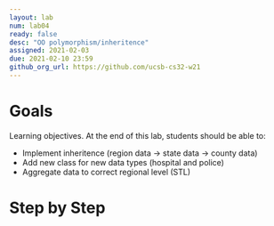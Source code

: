 ```yaml
---
layout: lab
num: lab04	
ready: false
desc: "OO polymorphism/inheritence"
assigned: 2021-02-03 
due: 2021-02-10 23:59
github_org_url: https://github.com/ucsb-cs32-w21
---
```


Goals
=====

Learning objectives. At the end of this lab, students should be able to:

-  Implement inheritence (region data -> state data -> county data)
-  Add new class for new data types (hospital and police)
-  Aggregate data to correct regional level (STL)

Step by Step
============

